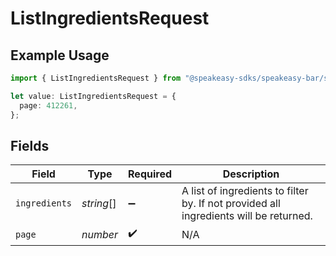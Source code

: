 # ListIngredientsRequest

## Example Usage

```typescript
import { ListIngredientsRequest } from "@speakeasy-sdks/speakeasy-bar/sdk/models/operations";

let value: ListIngredientsRequest = {
  page: 412261,
};
```

## Fields

| Field                                                                                 | Type                                                                                  | Required                                                                              | Description                                                                           |
| ------------------------------------------------------------------------------------- | ------------------------------------------------------------------------------------- | ------------------------------------------------------------------------------------- | ------------------------------------------------------------------------------------- |
| `ingredients`                                                                         | *string*[]                                                                            | :heavy_minus_sign:                                                                    | A list of ingredients to filter by. If not provided all ingredients will be returned. |
| `page`                                                                                | *number*                                                                              | :heavy_check_mark:                                                                    | N/A                                                                                   |